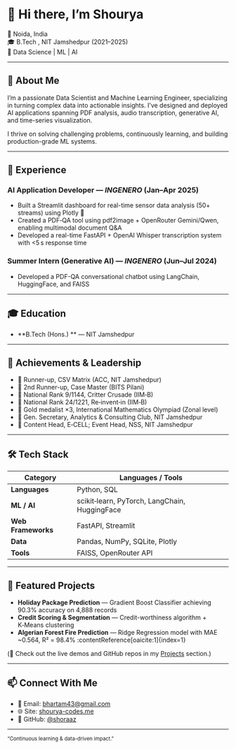 # 👋 Hi there, I’m **Shourya** 

📍 Noida, India  
🎓 B.Tech , NIT Jamshedpur (2021–2025)  
🔬 Data Science | ML  | AI  

---

## 🚀 About Me

I’m a passionate Data Scientist and Machine Learning Engineer, specializing in turning complex data into actionable insights. I’ve designed and deployed AI applications spanning PDF analysis, audio transcription, generative AI, and time-series visualization.

I thrive on solving challenging problems, continuously learning, and building production-grade ML systems.

---

## 💼 Experience

### **AI Application Developer** — *INGENERO* (Jan–Apr 2025)  
- Built a Streamlit dashboard for real-time sensor data analysis (50+ streams) using Plotly 🧠  
- Created a PDF‑QA tool using pdf2image + OpenRouter Gemini/Qwen, enabling multimodal document Q&A  
- Developed a real-time FastAPI + OpenAI Whisper transcription system with <5 s response time

### **Summer Intern (Generative AI)** — *INGENERO* (Jun–Jul 2024)  
- Developed a PDF-QA conversational chatbot using LangChain, HuggingFace, and FAISS

---

## 🎓 Education

- **B.Tech (Hons.) ** — NIT Jamshedpur 


---

## 🏅 Achievements & Leadership

- 🥈 Runner-up, CSV Matrix (ACC, NIT Jamshedpur)  
- 🥉 2nd Runner-up, Case Master (BITS Pilani)  
- 🏅 National Rank 9/1144, Critter Crusade (IIM‑B)  
- 🥉 National Rank 24/1221, Re‑invent‑in (IIM‑B)  
- 🥇 Gold medalist ×3, International Mathematics Olympiad (Zonal level)  
- 🎯 Gen. Secretary, Analytics & Consulting Club, NIT Jamshedpur  
- 📣 Content Head, E‑CELL; Event Head, NSS, NIT Jamshedpur

---

## 🛠 Tech Stack

| Category         | Languages / Tools |
|------------------|-------------------|
| **Languages**     | Python, SQL        |
| **ML / AI**       | scikit‑learn, PyTorch, LangChain, HuggingFace |
| **Web Frameworks**| FastAPI, Streamlit |
| **Data**          | Pandas, NumPy, SQLite, Plotly |
| **Tools**         | FAISS, OpenRouter API |

---

## 📂 Featured Projects

- **Holiday Package Prediction** — Gradient Boost Classifier achieving 90.3% accuracy on 4,888 records  
- **Credit Scoring & Segmentation** — Credit-worthiness algorithm + K‑Means clustering  
- **Algerian Forest Fire Prediction** — Ridge Regression model with MAE ~0.564, R² = 98.4% :contentReference[oaicite:1]{index=1}

(🔗 Check out the live demos and GitHub repos in my [Projects](https://shourya-codes.me/#projects) section.)

---

## 📫 Connect With Me

- 📧 Email: [bhartam43@gmail.com](mailto:bhartam43@gmail.com)  
- 🌐 Site: [shourya-codes.me](https://shourya-codes.me/)  
- 🧩 GitHub: [@shoraaz](https://github.com/shoraaz)

---

<sub>“Continuous learning & data-driven impact.”</sub>



